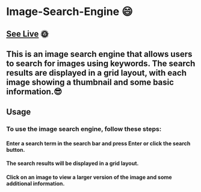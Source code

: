 # Image-Search-Engine 😄
## [See Live](https://stardust130.github.io/Image-Search-Engine/) 🌞


## This is an image search engine that allows users to search for images using keywords. The search results are displayed in a grid layout, with each image showing a thumbnail and some basic information.😎

## Usage
### To use the image search engine, follow these steps:

#### Enter a search term in the search bar and press Enter or click the search button.
#### The search results will be displayed in a grid layout.
#### Click on an image to view a larger version of the image and some additional information.

